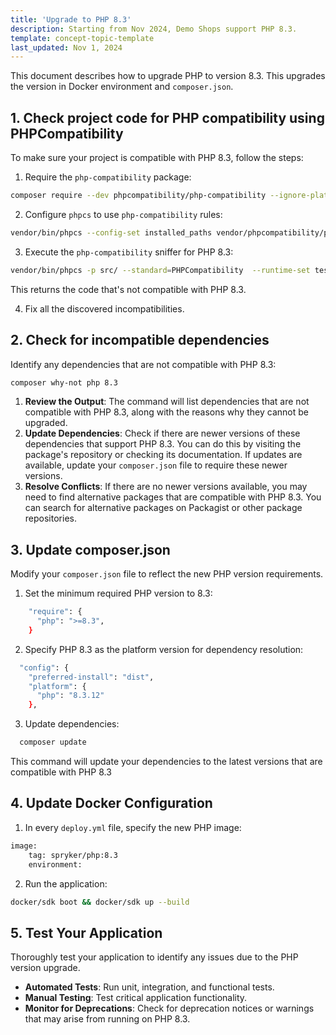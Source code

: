 ```yaml
---
title: 'Upgrade to PHP 8.3'
description: Starting from Nov 2024, Demo Shops support PHP 8.3.
template: concept-topic-template
last_updated: Nov 1, 2024
---
```


This document describes how to upgrade PHP to version 8.3. This upgrades the version in Docker environment and `composer.json`.

## 1. Check project code for PHP compatibility using PHPCompatibility

To make sure your project is compatible with PHP 8.3, follow the steps:

1. Require the `php-compatibility` package:

```bash
composer require --dev phpcompatibility/php-compatibility --ignore-platform-reqs
```

2. Configure `phpcs` to use `php-compatibility` rules:
```bash
vendor/bin/phpcs --config-set installed_paths vendor/phpcompatibility/php-compatibility
```

3. Execute the `php-compatibility` sniffer for PHP 8.3:

```bash
vendor/bin/phpcs -p src/ --standard=PHPCompatibility  --runtime-set testVersion 8.3
```

This returns the code that's not compatible with PHP 8.3.

4. Fix all the discovered incompatibilities.

## 2. Check for incompatible dependencies

Identify any dependencies that are not compatible with PHP 8.3:

```bash
composer why-not php 8.3
```

1. **Review the Output**: The command will list dependencies that are not compatible with PHP 8.3, along with the reasons why they cannot be upgraded.
2. **Update Dependencies**: Check if there are newer versions of these dependencies that support PHP 8.3. You can do this by visiting the package's repository or checking its documentation.
If updates are available, update your `composer.json` file to require these newer versions.
3. **Resolve Conflicts**: If there are no newer versions available, you may need to find alternative packages that are compatible with PHP 8.3. You can search for alternative packages on Packagist or other package repositories.

## 3. Update composer.json

Modify your `composer.json` file to reflect the new PHP version requirements.

1. Set the minimum required PHP version to 8.3:

```bash
    "require": {
      "php": ">=8.3",
    }
```

2. Specify PHP 8.3 as the platform version for dependency resolution:

```bash
  "config": {
    "preferred-install": "dist",
    "platform": {
      "php": "8.3.12"
    },
```

3. Update dependencies:

```bash
  composer update
```

This command will update your dependencies to the latest versions that are compatible with PHP 8.3

## 4. Update Docker Configuration

1. In every `deploy.yml` file, specify the new PHP image:

```bash
image:
    tag: spryker/php:8.3
    environment:
```

2. Run the application:

```bash
docker/sdk boot && docker/sdk up --build
```

## 5. Test Your Application

Thoroughly test your application to identify any issues due to the PHP version upgrade.

 - **Automated Tests**: Run unit, integration, and functional tests.
 - **Manual Testing**: Test critical application functionality.
 - **Monitor for Deprecations**: Check for deprecation notices or warnings that may arise from running on PHP 8.3.
